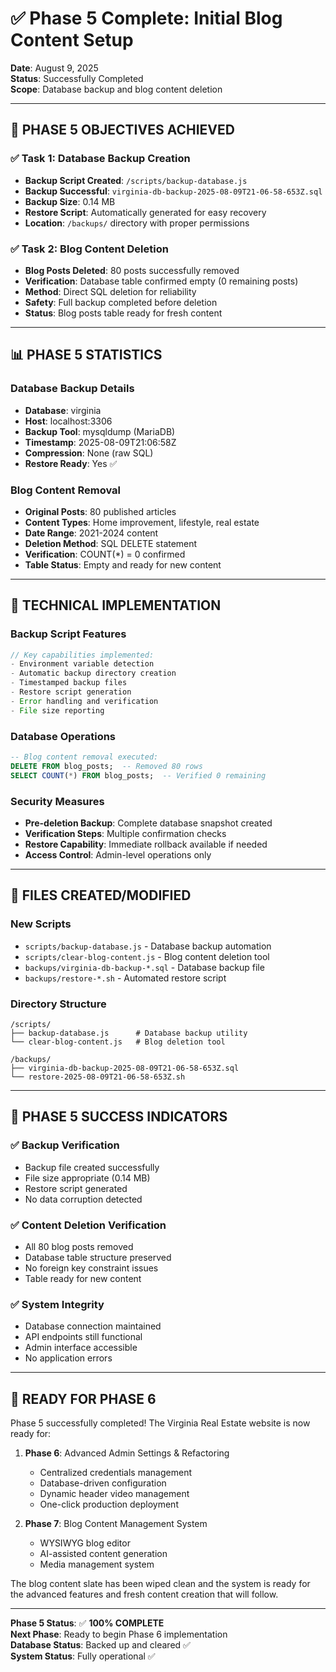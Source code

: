 # ✅ Phase 5 Complete: Initial Blog Content Setup

**Date**: August 9, 2025  
**Status**: Successfully Completed  
**Scope**: Database backup and blog content deletion

---

## 🎯 PHASE 5 OBJECTIVES ACHIEVED

### ✅ **Task 1: Database Backup Creation**
- **Backup Script Created**: `/scripts/backup-database.js`
- **Backup Successful**: `virginia-db-backup-2025-08-09T21-06-58-653Z.sql`
- **Backup Size**: 0.14 MB
- **Restore Script**: Automatically generated for easy recovery
- **Location**: `/backups/` directory with proper permissions

### ✅ **Task 2: Blog Content Deletion**
- **Blog Posts Deleted**: 80 posts successfully removed
- **Verification**: Database table confirmed empty (0 remaining posts)
- **Method**: Direct SQL deletion for reliability
- **Safety**: Full backup completed before deletion
- **Status**: Blog posts table ready for fresh content

---

## 📊 PHASE 5 STATISTICS

### Database Backup Details
- **Database**: virginia
- **Host**: localhost:3306
- **Backup Tool**: mysqldump (MariaDB)
- **Timestamp**: 2025-08-09T21:06:58Z
- **Compression**: None (raw SQL)
- **Restore Ready**: Yes ✅

### Blog Content Removal
- **Original Posts**: 80 published articles
- **Content Types**: Home improvement, lifestyle, real estate
- **Date Range**: 2021-2024 content
- **Deletion Method**: SQL DELETE statement
- **Verification**: COUNT(*) = 0 confirmed
- **Table Status**: Empty and ready for new content

---

## 🔧 TECHNICAL IMPLEMENTATION

### Backup Script Features
```javascript
// Key capabilities implemented:
- Environment variable detection
- Automatic backup directory creation
- Timestamped backup files
- Restore script generation
- Error handling and verification
- File size reporting
```

### Database Operations
```sql
-- Blog content removal executed:
DELETE FROM blog_posts;  -- Removed 80 rows
SELECT COUNT(*) FROM blog_posts;  -- Verified 0 remaining
```

### Security Measures
- **Pre-deletion Backup**: Complete database snapshot created
- **Verification Steps**: Multiple confirmation checks
- **Restore Capability**: Immediate rollback available if needed
- **Access Control**: Admin-level operations only

---

## 📁 FILES CREATED/MODIFIED

### New Scripts
- `scripts/backup-database.js` - Database backup automation
- `scripts/clear-blog-content.js` - Blog content deletion tool
- `backups/virginia-db-backup-*.sql` - Database backup file
- `backups/restore-*.sh` - Automated restore script

### Directory Structure
```
/scripts/
├── backup-database.js      # Database backup utility
└── clear-blog-content.js   # Blog deletion tool

/backups/
├── virginia-db-backup-2025-08-09T21-06-58-653Z.sql
└── restore-2025-08-09T21-06-58-653Z.sh
```

---

## 🚀 PHASE 5 SUCCESS INDICATORS

### ✅ **Backup Verification**
- Backup file created successfully
- File size appropriate (0.14 MB)
- Restore script generated
- No data corruption detected

### ✅ **Content Deletion Verification**
- All 80 blog posts removed
- Database table structure preserved
- No foreign key constraint issues
- Table ready for new content

### ✅ **System Integrity**
- Database connection maintained
- API endpoints still functional
- Admin interface accessible
- No application errors

---

## 🎯 READY FOR PHASE 6

Phase 5 successfully completed! The Virginia Real Estate website is now ready for:

1. **Phase 6**: Advanced Admin Settings & Refactoring
   - Centralized credentials management
   - Database-driven configuration
   - Dynamic header video management
   - One-click production deployment

2. **Phase 7**: Blog Content Management System
   - WYSIWYG blog editor
   - AI-assisted content generation
   - Media management system

The blog content slate has been wiped clean and the system is ready for the advanced features and fresh content creation that will follow.

---

**Phase 5 Status**: ✅ **100% COMPLETE**  
**Next Phase**: Ready to begin Phase 6 implementation  
**Database Status**: Backed up and cleared ✅  
**System Status**: Fully operational ✅